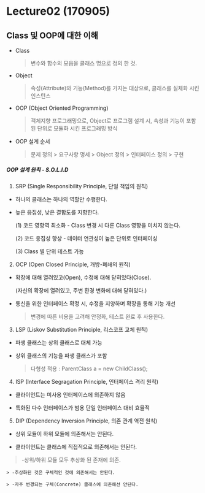 # Lecture02 (170905)

##  Class 및 OOP에 대한 이해

* Class
  > 변수와 함수의 모음을 클래스 명으로 정의 한 것.

* Object
  > 속성(Attribute)와 기능(Method)를 가지는 대상으로, 클래스를 실체화 시킨 인스턴스

* OOP (Object Oriented Programming)
  > 객체지향 프로그래밍으로, Object로 프로그램 설계 시, 속성과 기능이 포함된 단위로 모듈화 시킨 프로그래밍 방식

* OOP 설계 순서
  > 문제 정의 > 요구사항 명세 > Object 정의 > 인터페이스 정의 > 구현

##### OOP 설계 원칙 - S.O.L.I.D

 1. SRP (Single Responsibility Principle, 단일 책임의 원칙)

  * 하나의 클래스는 하나의 역할만 수행한다.

  * 높은 응집성, 낮은 결합도를 지향한다.

      (1) 코드 영향역 최소화 - Class 변경 시 다른 Class 영향을 미치지 않는다.

      (2) 코드 응집성 향상 - 데이터 연관성이 높은 단위로 인터페이싱

      (3) Class 별 단위 테스트 가능

 2. OCP (Open Closed Principle, 개방-폐쇄의 원칙)

  * 확장에 대해 열려있고(Open), 수정에 대해 닫혀있다(Close).

     (자신의 확장에 열려있고, 주변 환경 변화에 대해 닫혀있다.)

  * 통신을 위한 인터페이스 확정 시, 수정을 지양하며 확장을 통해 기능 개선

    > 변경에 따른 비용을 고려해 안정화, 테스트 완료 후 사용한다.  

 3. LSP (Liskov Substitution Principle, 리스코프 교체 원칙)

  * 파생 클래스는 상위 클래스로 대체 가능

  * 상위 클래스의 기능을 파생 클래스가 포함

    > 다형성 적용 : ParentClass a = new ChildClass();

 4. ISP (Interface Segragation Principle, 인터페이스 격리 원칙)

   * 클라이언트는 미사용 인터페이스에 의존하지 않음

   * 특화된 다수 인터페이스가 범용 단일 인터페이스 대비 효율적

 5. DIP (Dependency Inversion Principle, 의존 관계 역전 원칙)

   * 상위 모듈이 하위 모듈에 의존해서는 안된다.

   * 클라이언트는 클래스에 직접적으로 의존해서는 안된다.

   > -상위/하위 모듈 모두 추상화 된 존재에 의존.

    > -추상화된 것은 구체적인 것에 의존해서는 안된다.

    > -자주 변경되는 구체(Concrete) 클래스에 의존해선 안된다.
